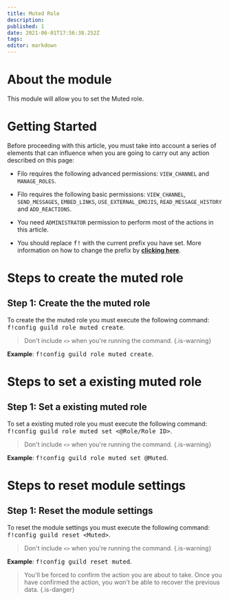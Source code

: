 ```yaml
---
title: Muted Role
description:
published: 1
date: 2021-06-01T17:56:38.252Z
tags:
editor: markdown
---
```


# About the module

This module will allow you to set the Muted role.

# Getting Started

Before proceeding with this article, you must take into account a series of elements that can influence when you are going to carry out any action described on this page:

- Filo requires the following advanced permissions: ``VIEW_CHANNEL`` and ``MANAGE_ROLES``.

- Filo requires the following basic permissions: ``VIEW_CHANNEL``, ``SEND_MESSAGES``, ``EMBED_LINKS``, ``USE_EXTERNAL_EMOJIS``, ``READ_MESSAGE_HISTORY`` and ``ADD_REACTIONS``.

- You need ``ADMINISTRATOR`` permission to perform most of the actions in this article.

- You should replace <kbd>f!</kbd> with the current prefix you have set. More information on how to change the prefix by **[clicking here](en/modules/prefix)**.

# Steps to create the muted role

## **Step 1**: Create the the muted role

To create the the muted role you must execute the following command: <kbd>f!config guild role muted create</kbd>.

> Don't include ``<>`` when you're running the command.
{.is-warning}

**Example**: <kbd>f!config guild role muted create</kbd>.

# Steps to set a existing muted role

## **Step 1**: Set a existing muted role

To set a existing muted role you must execute the following command: <kbd>f!config guild role muted set \<@Role/Role ID></kbd>.

> Don't include ``<>`` when you're running the command.
{.is-warning}

**Example**: <kbd>f!config guild role muted set @Muted</kbd>.

# Steps to reset module settings

## **Step 1**: Reset the module settings

To reset the module settings you must execute the following command: <kbd>f!config guild reset \<Muted></kbd>.

> Don't include ``<>`` when you're running the command.
{.is-warning}

**Example**: <kbd>f!config guild reset muted</kbd>.

> You'll be forced to confirm the action you are about to take. Once you have confirmed the action, you won't be able to recover the previous data.
{.is-danger}
